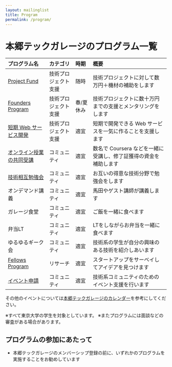 ```yaml
---
layout: mailinglist
title: Program
permalink: /program/
---
```


# 本郷テックガレージのプログラム一覧

| プログラム名 | カテゴリ | 時期 | 概要 |
| :------ | :------ | :------ | :------ | 
| [Project Fund](/project/) | 技術プロジェクト支援 | 随時 | 技術プロジェクトに対して数万円＋機材の補助をします |  
| [Founders Program](https://www.ducr.u-tokyo.ac.jp/activity/venture/sfp.html) | 技術プロジェクト支援 | 春/夏休み | 技術プロジェクトに数十万円までの支援とメンタリングをします | 
| [短期 Web サービス開発](./web/) | 技術プロジェクト支援 | 適宜 | 短期で開発できる Web サービスを一気に作ることを支援します | 
| [オンライン授業の共同受講](./study/) | コミュニティ | 適宜 | 数名で Coursera などを一緒に受講し、修了証獲得の資金を補助します | 
| [技術相互勉強会](./study/) | コミュニティ | 適宜 | お互いの得意な技術分野で勉強会をします | 
| オンデマンド講義 | コミュニティ | 適宜 | 馬田やゲスト講師が講義します | 
| ガレージ食堂 | コミュニティ | 適宜 | ご飯を一緒に食べます | 
| 弁当LT | コミュニティ | 適宜 | LTをしながらお弁当を一緒に食べます | 
| ゆるゆるギーク会 | コミュニティ | 適宜 | 技術系の学生が自分の興味のある技術を紹介しあいます | 
| [Fellows Program](./fellows/) | リサーチ | 適宜 | スタートアップをサーベイしてアイデアを見つけます | 
| [イベント申請](https://goo.gl/forms/ZhJo5eSdAtLgjHCl1) | コミュニティ | 適宜 | 技術系コミュニティのためのイベント支援を行います | 

その他のイベントについては[本郷テックガレージのカレンダー](../calendar/)を参考にしてください。

※すべて東京大学の学生を対象としています。
※またプログラムには面談などの審査がある場合があります。

## プログラムの参加にあたって

- 本郷テックガレージのメンバーシップ登録の前に、いずれかのプログラムを実施することをお勧めしています